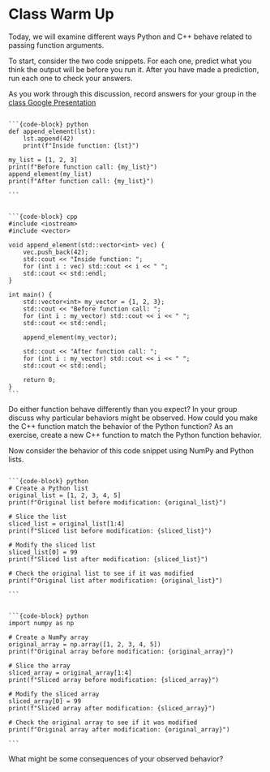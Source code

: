# Class Warm Up

Today, we will examine different ways Python and C++ behave related to passing function arguments.

To start, consider the two code snippets. 
For each one, predict what you think the output will be before you run it.
After you have made a prediction, run each one to check your answers.

As you work through this discussion, record answers for your group in the [class Google Presentation](https://docs.google.com/presentation/d/13b2208ItU8VLqdxMI1ovSCl0Ll3aIYy6CdWZUZi5LxA/edit?usp=sharing)

````{tab-set-code} 

```{code-block} python
def append_element(lst):
    lst.append(42)
    print(f"Inside function: {lst}")

my_list = [1, 2, 3]
print(f"Before function call: {my_list}")
append_element(my_list)
print(f"After function call: {my_list}")

```
````


````{tab-set-code} 

```{code-block} cpp
#include <iostream>
#include <vector>

void append_element(std::vector<int> vec) {
    vec.push_back(42);
    std::cout << "Inside function: ";
    for (int i : vec) std::cout << i << " ";
    std::cout << std::endl;
}

int main() {
    std::vector<int> my_vector = {1, 2, 3};
    std::cout << "Before function call: ";
    for (int i : my_vector) std::cout << i << " ";
    std::cout << std::endl;

    append_element(my_vector);

    std::cout << "After function call: ";
    for (int i : my_vector) std::cout << i << " ";
    std::cout << std::endl;

    return 0;
}
```
````

Do either function behave differently than you expect? 
In your group discuss why particular behaviors might be observed.
How could you make the C++ function match the behavior of the Python function?
As an exercise, create a new C++ function to match the Python function behavior.

Now consider the behavior of this code snippet using NumPy and Python lists.

````{tab-set-code} 

```{code-block} python
# Create a Python list
original_list = [1, 2, 3, 4, 5]
print(f"Original list before modification: {original_list}")

# Slice the list
sliced_list = original_list[1:4]
print(f"Sliced list before modification: {sliced_list}")

# Modify the sliced list
sliced_list[0] = 99
print(f"Sliced list after modification: {sliced_list}")

# Check the original list to see if it was modified
print(f"Original list after modification: {original_list}")

```
````

````{tab-set-code} 

```{code-block} python
import numpy as np

# Create a NumPy array
original_array = np.array([1, 2, 3, 4, 5])
print(f"Original array before modification: {original_array}")

# Slice the array
sliced_array = original_array[1:4]
print(f"Sliced array before modification: {sliced_array}")

# Modify the sliced array
sliced_array[0] = 99
print(f"Sliced array after modification: {sliced_array}")

# Check the original array to see if it was modified
print(f"Original array after modification: {original_array}")

```
````

What might be some consequences of your observed behavior?



